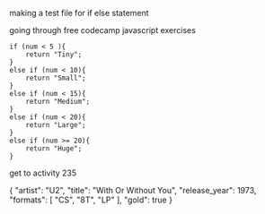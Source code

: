 making a test file for if else statement

going through free codecamp javascript exercises

	if (num < 5 ){
		return "Tiny";
	}
	else if (num < 10){
		return "Small";
	}
	else if (num < 15){
		return "Medium";
	}
	else if (num < 20){
		return "Large";
	}
	else if (num >= 20){
		return "Huge";
	}

get to activity	235

  {
    "artist": "U2",
    "title": "With Or Without You",
    "release_year": 1973,
    "formats": [ 
      "CS", 
      "8T", 
      "LP" ],
    "gold": true
  }
